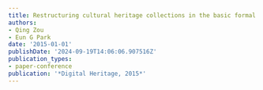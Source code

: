 ```yaml
---
title: Restructuring cultural heritage collections in the basic formal ontology
authors:
- Qing Zou
- Eun G Park
date: '2015-01-01'
publishDate: '2024-09-19T14:06:06.907516Z'
publication_types:
- paper-conference
publication: '*Digital Heritage, 2015*'
---
```

